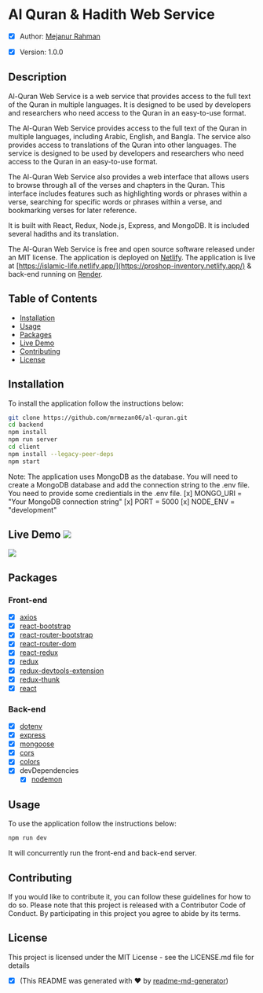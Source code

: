 # Al Quran & Hadith Web Service

- [x] Author: [Mejanur Rahman](https://www.github.com/mrmezan06)

- [x] Version: 1.0.0

## Description

Al-Quran Web Service is a web service that provides access to the full text of the Quran in multiple languages. It is designed to be used by developers and researchers who need access to the Quran in an easy-to-use format.

The Al-Quran Web Service provides access to the full text of the Quran in multiple languages, including Arabic, English, and Bangla. The service also provides access to translations of the Quran into other languages. The service is designed to be used by developers and researchers who need access to the Quran in an easy-to-use format.

The Al-Quran Web Service also provides a web interface that allows users to browse through all of the verses and chapters in the Quran. This interface includes features such as highlighting words or phrases within a verse, searching for specific words or phrases within a verse, and bookmarking verses for later reference.

It is built with React, Redux, Node.js, Express, and MongoDB. It is included several hadiths and its translation.

The Al-Quran Web Service is free and open source software released under an MIT license. The application is deployed on [Netlify](https://app.netlify.com/). The application is live at [https://islamic-life.netlify.app/](https://proshop-inventory.netlify.app/) & back-end running on [Render](https://www.render.com).

## Table of Contents

- [Installation](#installation)
- [Usage](#usage)
- [Packages](#packages)
- [Live Demo](#livedemo)
- [Contributing](#contributing)
- [License](#license)

## Installation

To install the application follow the instructions below:

```bash
git clone https://github.com/mrmezan06/al-quran.git
cd backend
npm install
npm run server
cd client
npm install --legacy-peer-deps
npm start
```

Note: The application uses MongoDB as the database. You will need to create a MongoDB database and add the connection string to the .env file.
You need to provide some credientials in the .env file.
[x] MONGO_URI = "Your MongoDB connection string"
[x] PORT = 5000
[x] NODE_ENV = "development"

## Live Demo ![](https://img.shields.io/badge/Live-Server-brightgreen)

[![](https://img.shields.io/badge/AlQuran-Live-brightgreen)](https://islamic-life.netlify.app/)

## Packages

### Front-end

- [x] [axios](https://www.npmjs.com/package/axios)
- [x] [react-bootstrap](https://www.npmjs.com/package/react-bootstrap)
- [x] [react-router-bootstrap](https://www.npmjs.com/package/react-router-bootstrap)
- [x] [react-router-dom](https://www.npmjs.com/package/react-router-dom)
- [x] [react-redux](https://www.npmjs.com/package/react-redux)
- [x] [redux](https://www.npmjs.com/package/redux)
- [x] [redux-devtools-extension](https://www.npmjs.com/package/redux-devtools-extension)
- [x] [redux-thunk](https://www.npmjs.com/package/redux-thunk)
- [x] [react](https://www.npmjs.com/package/react)

### Back-end

- [x] [dotenv](https://www.npmjs.com/package/dotenv)
- [x] [express](https://www.npmjs.com/package/express)
- [x] [mongoose](https://www.npmjs.com/package/mongoose)
- [x] [cors](https://www.npmjs.com/package/cors)
- [x] [colors](https://www.npmjs.com/package/colors)
- [x] devDependencies
  - [x] [nodemon](https://www.npmjs.com/package/nodemon)

## Usage

To use the application follow the instructions below:

```bash
npm run dev
```

It will concurrently run the front-end and back-end server.

## Contributing

If you would like to contribute it, you can follow these guidelines for how to do so. Please note that this project is released with a Contributor Code of Conduct. By participating in this project you agree to abide by its terms.

## License

This project is licensed under the MIT License - see the LICENSE.md file for details

- [x] (This README was generated with ❤️ by [readme-md-generator]())
